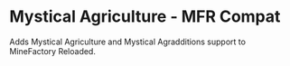 # Mystical Agriculture - MFR Compat
Adds Mystical Agriculture and Mystical Agradditions support to MineFactory Reloaded.
